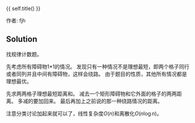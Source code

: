 {{ self.title() }}

作者: fjh

## Solution

找规律计数题。

先考虑所有障碍物1*1的情况。
发现只有一种情况不是理想最短，即两个格子同行或者同列并且中间有障碍物，这样会绕路。
由于题目的性质，其他所有情况都是理想最优。

先求两两格子理想最短距离和。
减去一个矩形障碍物和它外面的格子的两两距离。
多减的要加回来。
最后再加上之前说的那一种绕路情况的距离。

注意分类讨论加起来就可以了，线性复杂度$O(n)$和离散化$O(n\log{n})$。

